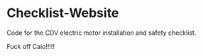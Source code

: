 # Checklist-Website
Code for the CDV electric motor installation and safety checklist.

Fuck off Caio!!!!!